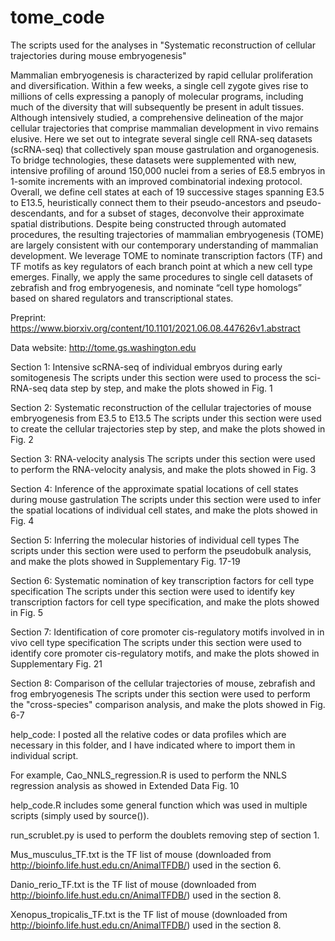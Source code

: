 # tome_code
The scripts used for the analyses in "Systematic reconstruction of cellular trajectories during mouse embryogenesis"

Mammalian embryogenesis is characterized by rapid cellular proliferation and diversification. Within a few weeks, a single cell zygote gives rise to millions of cells expressing a panoply of molecular programs, including much of the diversity that will subsequently be present in adult tissues. Although intensively studied, a comprehensive delineation of the major cellular trajectories that comprise mammalian development in vivo remains elusive. Here we set out to integrate several single cell RNA-seq datasets (scRNA-seq) that collectively span mouse gastrulation and organogenesis. To bridge technologies, these datasets were supplemented with new, intensive profiling of around 150,000 nuclei from  a series of E8.5 embryos in 1-somite increments with an improved combinatorial indexing protocol. Overall, we define cell states at each of 19 successive stages spanning E3.5 to E13.5, heuristically connect them to their pseudo-ancestors and pseudo-descendants, and for a subset of stages, deconvolve their approximate spatial distributions. Despite being constructed through automated procedures, the resulting trajectories of mammalian embryogenesis (TOME) are largely consistent with our contemporary understanding of mammalian development. We leverage TOME to nominate transcription factors (TF) and TF motifs as key regulators of each branch point at which a new cell type emerges. Finally, we apply the same procedures to single cell datasets of zebrafish and frog embryogenesis, and nominate “cell type homologs” based on shared regulators and transcriptional states.

Preprint: https://www.biorxiv.org/content/10.1101/2021.06.08.447626v1.abstract

Data website: http://tome.gs.washington.edu

Section 1: Intensive scRNA-seq of individual embryos during early somitogenesis
The scripts under this section were used to process the sci-RNA-seq data step by step, and make the plots showed in Fig. 1

Section 2: Systematic reconstruction of the cellular trajectories of mouse embryogenesis from E3.5 to E13.5
The scripts under this section were used to create the cellular trajectories step by step, and make the plots showed in Fig. 2

Section 3: RNA-velocity analysis
The scripts under this section were used to perform the RNA-velocity analysis, and make the plots showed in Fig. 3

Section 4: Inference of the approximate spatial locations of cell states during mouse gastrulation
The scripts under this section were used to infer the spatial locations of individual cell states, and make the plots showed in Fig. 4

Section 5: Inferring the molecular histories of individual cell types
The scripts under this section were used to perform the pseudobulk analysis, and make the plots showed in Supplementary Fig. 17-19

Section 6: Systematic nomination of key transcription factors for cell type specification
The scripts under this section were used to identify key transcription factors for cell type specification, and make the plots showed in Fig. 5

Section 7: Identification of core promoter cis-regulatory motifs involved in in vivo cell type specification
The scripts under this section were used to identify core promoter cis-regulatory motifs, and make the plots showed in Supplementary Fig. 21

Section 8: Comparison of the cellular trajectories of mouse, zebrafish and frog embryogenesis
The scripts under this section were used to perform the "cross-species" comparison analysis, and make the plots showed in Fig. 6-7

help_code: I posted all the relative codes or data profiles which are necessary in this folder, and I have indicated where to import them in individual script. 

For example, 
Cao_NNLS_regression.R is used to perform the NNLS regression analysis as showed in Extended Data Fig. 10

help_code.R includes some general function which was used in multiple scripts (simply used by source()).

run_scrublet.py is used to perform the doublets removing step of section 1.

Mus_musculus_TF.txt is the TF list of mouse (downloaded from http://bioinfo.life.hust.edu.cn/AnimalTFDB/) used in the section 6.

Danio_rerio_TF.txt is the TF list of mouse (downloaded from http://bioinfo.life.hust.edu.cn/AnimalTFDB/) used in the section 8.

Xenopus_tropicalis_TF.txt is the TF list of mouse (downloaded from http://bioinfo.life.hust.edu.cn/AnimalTFDB/) used in the section 8.
